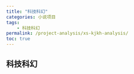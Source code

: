 ```yaml
---
title: "科技科幻"
categories: 小说项目
tags:
    - 科技科幻
permalink: /project-analysis/xs-kjkh-analysis/
toc: true
---
```


## 科技科幻


